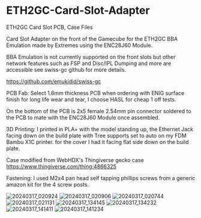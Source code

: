 # ETH2GC-Card-Slot-Adapter
ETH2GC Card Slot PCB, Case Files

Card Slot Adapter on the front of the Gamecube for the ETH2GC BBA Emulation made by Extremes using the ENC28J60 Module.

BBA Emulation is not currently supported on the front slots but other network features such as FSP and Disc/IPL Dumping and more are accessible see swiss-gc github for more details.

https://github.com/emukidid/swiss-gc

PCB Fab:
Select 1.6mm thickness PCB when ordering with ENIG surface finish for long life wear and tear, I choose HASL for cheap 1 off tests.

On the bottom of the PCB is 2x5 female 2.54mm pin connector soldered to the PCB to mate with the ENC28J60 Module once assembled.

3D Printing: I printed in PLA+ with the model standing up, the Ethernet Jack facing down on the build plate with Tree supports set to auto on my FDM Bambu X1C printer.
for the cover I had it facing flat side down on the build plate.

Case modified from WebHDX's Thingiverse gecko case https://www.thingiverse.com/thing:4866325

Fastening: I used M2x4 pan head self tapping phillips screws from a generic amazon kit for the 4 screw posts.

![20240317_020924](https://github.com/silverstee1/ETH2GC-Card-Slot-Adapter/assets/54997238/e0882300-fe4a-49a3-97c2-5357802366c5)
![20240317_020906](https://github.com/silverstee1/ETH2GC-Card-Slot-Adapter/assets/54997238/57c4ee32-db21-4a3b-b180-a04f8f7747b5)
![20240317_020744](https://github.com/silverstee1/ETH2GC-Card-Slot-Adapter/assets/54997238/fc6a82af-cd5d-443e-bf05-398a12925b32)
![20240317_021131](https://github.com/silverstee1/ETH2GC-Card-Slot-Adapter/assets/54997238/ae0e06c6-589e-4c3e-930c-9d1e23503624)
![20240317_134145](https://github.com/silverstee1/ETH2GC-Card-Slot-Adapter/assets/54997238/056abede-1bfb-4126-b440-c25f7b17f665)
![20240317_134232](https://github.com/silverstee1/ETH2GC-Card-Slot-Adapter/assets/54997238/1d354972-4f2e-4343-9d3d-7f28047b45dd)
![20240317_141411](https://github.com/silverstee1/ETH2GC-Card-Slot-Adapter/assets/54997238/1da4dd87-8296-4f7f-944b-57bc8748629d)
![20240317_141234](https://github.com/silverstee1/ETH2GC-Card-Slot-Adapter/assets/54997238/f51da438-5d7d-4169-ba32-9fc934f3013c)
